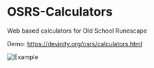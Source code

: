 # OSRS-Calculators
Web based calculators for Old School Runescape

Demo: https://devinity.org/osrs/calculators.html

![Example](https://cdn.discordapp.com/attachments/277708872725299200/790394844623011890/unknown.png)